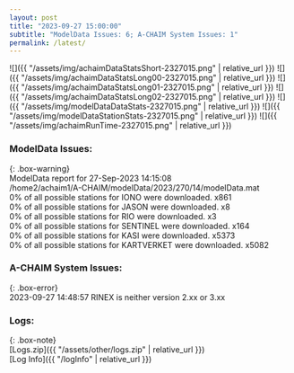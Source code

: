 ```yaml
---
layout: post
title: "2023-09-27 15:00:00"
subtitle: "ModelData Issues: 6; A-CHAIM System Issues: 1"
permalink: /latest/
---
```


![]({{ "/assets/img/achaimDataStatsShort-2327015.png" | relative_url }})
![]({{ "/assets/img/achaimDataStatsLong00-2327015.png" | relative_url }})
![]({{ "/assets/img/achaimDataStatsLong01-2327015.png" | relative_url }})
![]({{ "/assets/img/achaimDataStatsLong02-2327015.png" | relative_url }})
![]({{ "/assets/img/modelDataDataStats-2327015.png" | relative_url }})
![]({{ "/assets/img/modelDataStationStats-2327015.png" | relative_url }})
![]({{ "/assets/img/achaimRunTime-2327015.png" | relative_url }})


### ModelData Issues:  
  
{: .box-warning}  
 ModelData report for 27-Sep-2023 14:15:08   
 /home2/achaim1/A-CHAIM/modelData/2023/270/14/modelData.mat   
 0% of all possible stations for IONO were downloaded. x861   
 0% of all possible stations for JASON were downloaded. x8   
 0% of all possible stations for RIO were downloaded. x3   
 0% of all possible stations for SENTINEL were downloaded. x164   
 0% of all possible stations for KASI were downloaded. x5373   
 0% of all possible stations for KARTVERKET were downloaded. x5082   
  
### A-CHAIM System Issues:  
  
{: .box-error}  
2023-09-27 14:48:57 RINEX is neither version 2.xx or 3.xx  

### Logs:  
  
{: .box-note}  
[Logs.zip]({{ "/assets/other/logs.zip" | relative_url }})  
[Log Info]({{ "/logInfo" | relative_url }})  
